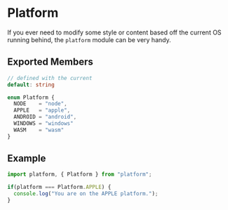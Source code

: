 # Platform

If you ever need to modify some style or content based off the current OS running behind, the `platform` module can be very handy.

## Exported Members

```typescript
// defined with the current
default: string

enum Platform {
  NODE    = "node",
  APPLE   = "apple",
  ANDROID = "android",
  WINDOWS = "windows"
  WASM    = "wasm"
}
```

## Example

```typescript
import platform, { Platform } from "platform";

if(platform === Platform.APPLE) {
  console.log("You are on the APPLE platform.");
}
```
